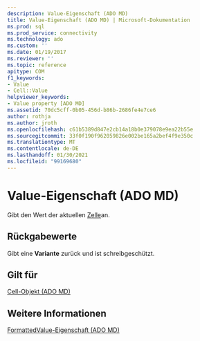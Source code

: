 ```yaml
---
description: Value-Eigenschaft (ADO MD)
title: Value-Eigenschaft (ADO MD) | Microsoft-Dokumentation
ms.prod: sql
ms.prod_service: connectivity
ms.technology: ado
ms.custom: ''
ms.date: 01/19/2017
ms.reviewer: ''
ms.topic: reference
apitype: COM
f1_keywords:
- Value
- Cell::Value
helpviewer_keywords:
- Value property [ADO MD]
ms.assetid: 70dc5cff-0b05-456d-b86b-2686fe4e7ce6
author: rothja
ms.author: jroth
ms.openlocfilehash: c61b5389d847e2cb14a18b0e379078e9ea22b55e
ms.sourcegitcommit: 33f0f190f962059826e002be165a2bef4f9e350c
ms.translationtype: MT
ms.contentlocale: de-DE
ms.lasthandoff: 01/30/2021
ms.locfileid: "99169680"
---
```

# <a name="value-property-ado-md"></a>Value-Eigenschaft (ADO MD)
Gibt den Wert der aktuellen [Zelle](./cell-object-ado-md.md)an.  
  
## <a name="return-values"></a>Rückgabewerte  
 Gibt eine **Variante** zurück und ist schreibgeschützt.  
  
## <a name="applies-to"></a>Gilt für  
 [Cell-Objekt (ADO MD)](./cell-object-ado-md.md)  
  
## <a name="see-also"></a>Weitere Informationen  
 [FormattedValue-Eigenschaft (ADO MD)](./formattedvalue-property-ado-md.md)